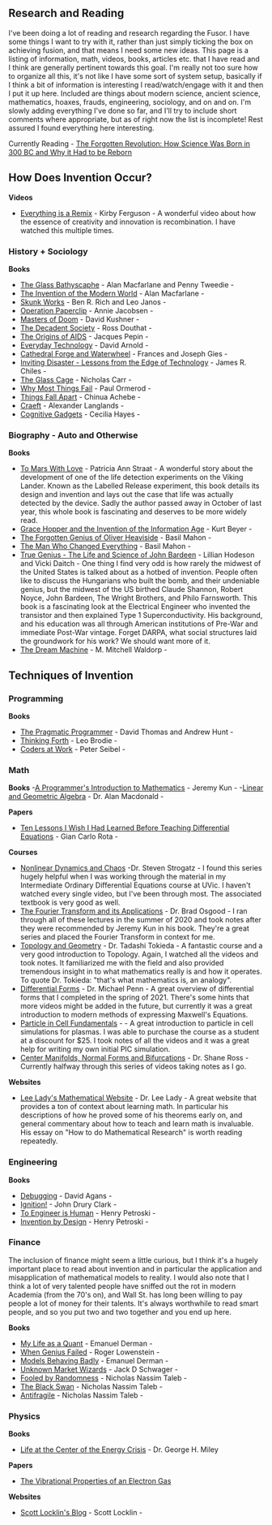 ## Research and Reading

I've been doing a lot of reading and research regarding the Fusor. I have some things I want to try with it, rather than just simply ticking the box on achieving fusion, and that means I need some new ideas. This page is a listing of information, math, videos, books, articles etc. that I have read and I think are generally pertinent towards this goal. I'm really not too sure how to organize all this, it's not like I have some sort of system setup, basically if I think a bit of information is interesting I read/watch/engage with it and then I put it up here. Included are things about modern science, ancient science, mathematics, hoaxes, frauds, engineering, sociology, and on and on. I'm slowly adding everything I've done so far, and I'll try to include short comments where appropriate, but as of right now the list is incomplete! Rest assured I found everything here interesting. 

Currently Reading - [The Forgotten Revolution: How Science Was Born in 300 BC and Why it Had to be Reborn](https://www.amazon.ca/gp/product/3540200681/ref=as_li_tl?ie=UTF8&camp=15121&creative=330641&creativeASIN=3540200681&linkCode=as2&tag=nkrause-20&linkId=6b1b4303ea4c2b0ac45a1005db0a5e8c)

## How Does Invention Occur?
**Videos**
- [Everything is a Remix](https://www.youtube.com/watch?v=nJPERZDfyWc) - Kirby Ferguson - A wonderful video about how the essence of creativity and innovation is recombination. I have watched this multiple times. 

### History + Sociology
**Books**
- [The Glass Bathyscaphe](https://amzn.to/33G9bNs) - Alan Macfarlane and Penny Tweedie - 
- [The Invention of the Modern World](https://amzn.to/3og2sDa) - Alan Macfarlane - 
- [Skunk Works](https://amzn.to/3w7DUPz) - Ben R. Rich and Leo Janos - 
- [Operation Paperclip](https://amzn.to/3ohdnfW) - Annie Jacobsen - 
- [Masters of Doom](https://amzn.to/3uNtB32) - David Kushner - 
- [The Decadent Society](https://amzn.to/3eLgEkE) - Ross Douthat - 
- [The Origins of AIDS](https://amzn.to/2RjLzLV) - Jacques Pepin - 
- [Everyday Technology](https://amzn.to/3eKPLgv) - David Arnold - 
- [Cathedral Forge and Waterwheel](https://amzn.to/3ht7evQ) - Frances and Joseph Gies - 
- [Inviting Disaster - Lessons from the Edge of Technology](https://amzn.to/3w4fB56) - James R. Chiles - 
- [The Glass Cage](https://amzn.to/3og3fUE) - Nicholas Carr - 
- [Why Most Things Fail](https://amzn.to/33QtNlX) - Paul Ormerod - 
- [Things Fall Apart](https://amzn.to/3bn7uJ1) - Chinua Achebe - 
- [Craeft](https://amzn.to/33HhWqj) - Alexander Langlands - 
- [Cognitive Gadgets](https://amzn.to/2RPtZzk) - Cecilia Hayes - 


### Biography - Auto and Otherwise
**Books**
- [To Mars With Love](https://www.tomarswithlove.com/) - Patricia Ann Straat - A wonderful story about the development of one of the life detection experiments on the Viking Lander. Known as the Labelled Release experiment, this book details its design and invention and lays out the case that life was actually detected by the device. Sadly the author passed away in October of last year, this whole book is fascinating and deserves to be more widely read.  
- [Grace Hopper and the Invention of the Information Age](https://amzn.to/3oiCIGl) - Kurt Beyer - 
- [The Forgotten Genius of Oliver Heaviside](https://amzn.to/3hxpkwV) - Basil Mahon - 
- [The Man Who Changed Everything](https://amzn.to/3fdm6M8) - Basil Mahon -
- [True Genius - The Life and Science of John Bardeen](https://amzn.to/33N5oOp) - Lillian Hodeson and Vicki Daitch - One thing I find very odd is how rarely the midwest of the United States is talked about as a hotbed of invention. People often like to discuss the Hungarians who built the bomb, and their undeniable genius, but the midwest of the US birthed Claude Shannon, Robert Noyce, John Bardeen, The Wright Brothers, and Philo Farnsworth. This book is a fascinating look at the Electrical Engineer who invented the transistor and then explained Type 1 Superconductivity. His background, and his education was all through American institutions of Pre-War and immediate Post-War vintage. Forget DARPA, what social structures laid the groundwork for his work? We should want more of it.  
- [The Dream Machine](https://amzn.to/3hsdWlY) - M. Mitchell Waldorp - 

## Techniques of Invention

### Programming
**Books**
- [The Pragmatic Programmer](https://amzn.to/3y9ZrJb) - David Thomas and Andrew Hunt - 
- [Thinking Forth](https://amzn.to/2SQZBVP) - Leo Brodie - 
- [Coders at Work](https://amzn.to/3hq63gy) - Peter Seibel - 

### Math
**Books**
-[A Programmer's Introduction to Mathematics](https://amzn.to/3tMix4L) - Jeremy Kun - 
-[Linear and Geometric Algebra](https://amzn.to/33JlI2B) - Dr. Alan Macdonald - 

**Papers**
- [Ten Lessons I Wish I Had Learned Before Teaching Differential Equations]() - Gian Carlo Rota -


**Courses**
- [Nonlinear Dynamics and Chaos](https://www.youtube.com/watch?v=ycJEoqmQvwg&list=PLbN57C5Zdl6j_qJA-pARJnKsmROzPnO9V) -Dr. Steven Strogatz - I found this series hugely helpful when I was working through the material in my Intermediate Ordinary Differential Equations course at UVic. I haven't watched every single video, but I've been through most. The associated textbook is very good as well. 
- [The Fourier Transform and its Applications](https://see.stanford.edu/Course/EE261) - Dr. Brad Osgood - I ran through all of these lectures in the summer of 2020 and took notes after they were recommended by Jeremy Kun in his book. They're a great series and placed the Fourier Transform in context for me. 
- [Topology and Geometry](https://www.youtube.com/playlist?list=PLTBqohhFNBE_09L0i-lf3fYXF5woAbrzJ) - Dr. Tadashi Tokieda - A fantastic course and a very good introduction to Topology. Again, I watched all the videos and took notes. It familiarized me with the field and also provided tremendous insight in to what mathematics really is and how it operates. To quote Dr. Tokieda: "that's what mathematics is, an analogy". 
- [Differential Forms](https://www.youtube.com/watch?v=PaWj0WxUxGg&list=PL22w63XsKjqzQZtDZO_9s2HEMRJnaOTX7&index=1) - Dr. Michael Penn - A great overview of differential forms that I completed in the spring of 2021. There's some hints that more videos might be added in the future, but currently it was a great introduction to modern methods of expressing Maxwell's Equations. 
- [Particle in Cell Fundamentals](https://www.particleincell.com/pic-fundamentals/) - - A great introduction to particle in cell simulations for plasmas. I was able to purchase the course as a student at a discount for $25. I took notes of all the videos and it was a great help for writing my own initial PIC simulation. 
- [Center Manifolds, Normal Forms and Bifurcations](https://www.youtube.com/playlist?list=PLUeHTafWecAVblNx278wBxkIQXw7iJws3) - Dr. Shane Ross - Currently halfway through this series of videos taking notes as I go.

**Websites**
- [Lee Lady's Mathematical Website](http://www.math.hawaii.edu/~lee/) - Dr. Lee Lady - A great website that provides a ton of context about learning math. In particular his descriptions of how he proved some of his theorems early on, and general commentary about how to teach and learn math is invaluable. His essay on "How to do Mathematical Research" is worth reading repeatedly.
 

### Engineering
**Books**
- [Debugging](https://amzn.to/3uO93HJ) - David Agans - 
- [Ignition!](https://amzn.to/3uPSjzM) - John Drury Clark - 
- [To Engineer is Human](https://amzn.to/3uK9NgO) - Henry Petroski - 
- [Invention by Design](https://amzn.to/3eJKRR4) - Henry Petroski - 

### Finance
The inclusion of finance might seem a little curious, but I think it's a hugely important place to read about invention and in particular the application and misapplication of mathematical models to reality. I would also note that I think a lot of very talented people have sniffed out the rot in modern Academia (from the 70's on), and Wall St. has long been willing to pay people a lot of money for their talents. It's always worthwhile to read smart people, and so you put two and two together and you end up here. 

**Books**
- [My Life as a Quant](https://amzn.to/3uSggpW) - Emanuel Derman - 
- [When Genius Failed](https://amzn.to/2RPBKFs) - Roger Lowenstein - 
- [Models Behaving Badly](https://amzn.to/3tO4N9I) - Emanuel Derman - 
- [Unknown Market Wizards](https://amzn.to/3eOKa9i) - Jack D Schwager - 
- [Fooled by Randomness](https://amzn.to/3btDhrH) - Nicholas Nassim Taleb - 
- [The Black Swan](https://amzn.to/3w7NDW0) - Nicholas Nassim Taleb -
- [Antifragile](https://amzn.to/33K8pyW) - Nicholas Nassim Taleb -

### Physics
**Books**
- [Life at the Center of the Energy Crisis](https://amzn.to/3hsr5es) - Dr. George H. Miley


**Papers**
- [The Vibrational Properties of an Electron Gas]()

**Websites**
- [Scott Locklin's Blog](https://scottlocklin.wordpress.com/) - Scott Locklin -
